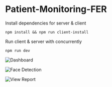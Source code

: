 # Patient-Monitoring-FER

Install dependencies for server & client
```
npm install && npm run client-install
```
Run client & server with concurrently
```
npm run dev
```
![Dashboard](https://github.com/nitindf/Patient-Monitoring-FER/tree/dashboard/client/src/images/Dashboard.jpg)

![Face Detection](https://github.com/nitindf/Patient-Monitoring-FER/tree/dashboard/client/src/images/FaceDetection.jpg)

![View Report](https://github.com/nitindf/Patient-Monitoring-FER/tree/dashboard/client/src/images/ViewReport.jpg)
